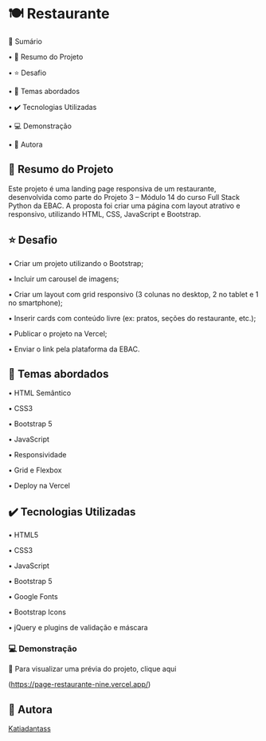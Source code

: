 # 🍽️ Restaurante

📎 Sumário

• 📌 Resumo do Projeto

• ⭐ Desafio

• 📂 Temas abordados

• ✔️ Tecnologias Utilizadas

• 💻 Demonstração

• 🙋 Autora

## 📌 Resumo do Projeto

Este projeto é uma landing page responsiva de um restaurante, desenvolvida como parte do Projeto 3 – Módulo 14 do curso Full Stack Python da EBAC.
A proposta foi criar uma página com layout atrativo e responsivo, utilizando HTML, CSS, JavaScript e Bootstrap.

## ⭐ Desafio

• Criar um projeto utilizando o Bootstrap;

• Incluir um carousel de imagens;

• Criar um layout com grid responsivo (3 colunas no desktop, 2 no tablet e 1 no smartphone);

• Inserir cards com conteúdo livre (ex: pratos, seções do restaurante, etc.);

• Publicar o projeto na Vercel;

• Enviar o link pela plataforma da EBAC.

## 📂 Temas abordados

• HTML Semântico

• CSS3

• Bootstrap 5

• JavaScript

• Responsividade

• Grid e Flexbox

• Deploy na Vercel

## ✔️ Tecnologias Utilizadas

• HTML5

• CSS3

• JavaScript

• Bootstrap 5

• Google Fonts

• Bootstrap Icons

• jQuery e plugins de validação e máscara

### 💻 Demonstração

🔗 Para visualizar uma prévia do projeto, clique aqui

(https://page-restaurante-nine.vercel.app/)

## 🙋 Autora

[Katiadantass](https://github.com/Katiadantass)
